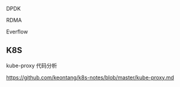 


DPDK

RDMA

Everflow





## K8S

kube-proxy 代码分析

https://github.com/keontang/k8s-notes/blob/master/kube-proxy.md
